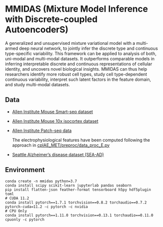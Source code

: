 # MMIDAS (Mixture Model Inference with Discrete-coupled AutoencoderS)

A generalized and unsupervised mixture variational model with a multi-armed deep neural network, to jointly infer the discrete type and continuous type-specific variability. This framework can be applied to analysis of both, uni-modal and multi-modal datasets. It outperforms comparable models in inferring interpretable discrete and continuous representations of cellular identity, and uncovers novel biological insights. MMIDAS can thus help researchers identify more robust cell types, study cell type-dependent continuous variability, interpret such latent factors in the feature domain, and study multi-modal datasets.


## Data
- [Allen Institute Mouse Smart-seq dataset](https://www.ncbi.nlm.nih.gov/geo/query/acc.cgi?acc=GSE115746)
- [Allen Institute Mouse 10x isocortex dataset](https://assets.nemoarchive.org/dat-jb2f34y)
- [Allen Institute Patch-seq data](https://dandiarchive.org/dandiset/000020/)

  The electrophysiological features have been computed following the approach in [cplAE_MET/preproc/data_proc_E.py](cplAE_MET/preproc/data_proc_E.py)
- [Seattle Alzheimer’s disease dataset (SEA-AD)](https://SEA-AD.org/)

## Environment
```
conda create -n mmidas python=3.7
conda install scipy scikit-learn jupyterlab pandas seaborn
pip install flatten-json feather-format tensorboard h5py hdf5plugin toml
# CUDA 11.2
conda install pytorch==1.7.1 torchvision==0.8.2 torchaudio==0.7.2 pytorch-cuda=11.2 -c pytorch -c nvidia
# CPU Only
conda install pytorch==1.11.0 torchvision==0.13.1 torchaudio==0.11.0 cpuonly -c pytorch
```
